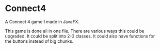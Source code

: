# Connect4
A Connect 4 game I made in JavaFX.

This game is done all in one file. There are various ways this could be upgraded. It could be split into 2-3 classes. It could also have functions for the buttons instead of big chunks.
